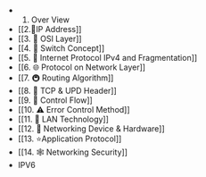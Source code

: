 
- 1. Over View
- [[2.📍IP Address]]
- [[3. 🦊  OSI Layer]]
- [[4. 💎  Switch Concept]]
- [[5. 💚  Internet Protocol IPv4 and Fragmentation]]
- [[6. 🌐 Protocol on Network Layer]]
- [[7. 🚇 Routing Algorithm]]
- [[8. 🥥 TCP & UPD Header]]
- [[9. 🌊 Control Flow]]
- [[10. ⚠️ Error Control Method]]
- [[11. 🛬 LAN Technology]]
- [[12. 📡 Networking Device & Hardware]]
- [[13.  ⭐Application Protocol]]
-  [[14. 🕸️ Networking Security]]
- IPV6